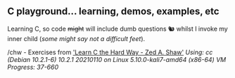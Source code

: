## C playground... learning, demos, examples, etc

Learning C, so code ~~might~~ will include dumb questions 🐿️ whilst I invoke my inner child (*some might say not a difficult feet*).

/chw - Exercises from ['Learn C the Hard Way - Zed A. Shaw'](https://www.amazon.co.uk/Learn-Hard-Way-Practical-Computational-ebook/dp/B013PNU6VQ/) 
	*Using: cc (Debian 10.2.1-6) 10.2.1 20210110 on Linux 5.10.0-kali7-amd64 (x86-64) VM*
	*Progress: 37-660*

